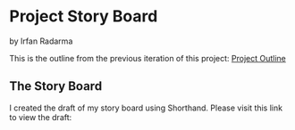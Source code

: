 # Project Story Board
by Irfan Radarma

This is the outline from the previous iteration of this project: [Project Outline](https://irfanradarma.github.io/94870/FinalProject)

## The Story Board
I created the draft of my story board using Shorthand.
Please visit this link to view the draft: 

<script src="https://carnegiemellon.shorthandstories.com/being-a-digital-nomad/embed.js"></script>
